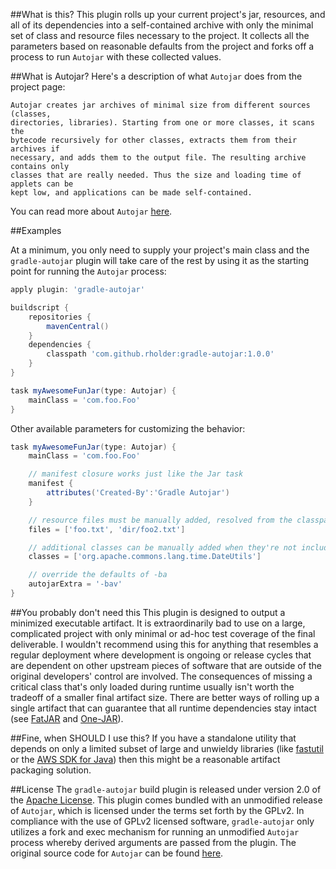 ##What is this?
This plugin rolls up your current project's jar, resources, and all of its
dependencies into a self-contained archive with only the minimal set of class
and resource files necessary to the project. It collects all the parameters
based on reasonable defaults from the project and forks off a process to run
`Autojar` with these collected values.

##What is Autojar?
Here's a description of what `Autojar` does from the project page:
```
Autojar creates jar archives of minimal size from different sources (classes,
directories, libraries). Starting from one or more classes, it scans the
bytecode recursively for other classes, extracts them from their archives if
necessary, and adds them to the output file. The resulting archive contains only
classes that are really needed. Thus the size and loading time of applets can be
kept low, and applications can be made self-contained.
```
You can read more about `Autojar` [here](http://autojar.sourceforge.net/).

##Examples

At a minimum, you only need to supply your project's main class and the
`gradle-autojar` plugin will take care of the rest by using it as the starting
point for running the `Autojar` process:
```groovy
apply plugin: 'gradle-autojar'

buildscript {
    repositories {
        mavenCentral()
    }
    dependencies {
        classpath 'com.github.rholder:gradle-autojar:1.0.0'
    }
}

task myAwesomeFunJar(type: Autojar) {
    mainClass = 'com.foo.Foo'
}
```

Other available parameters for customizing the behavior:
```groovy
task myAwesomeFunJar(type: Autojar) {
    mainClass = 'com.foo.Foo'

    // manifest closure works just like the Jar task
    manifest {
        attributes('Created-By':'Gradle Autojar')
    }

    // resource files must be manually added, resolved from the classpath for inclusion
    files = ['foo.txt', 'dir/foo2.txt']

    // additional classes can be manually added when they're not included automatically
    classes = ['org.apache.commons.lang.time.DateUtils']

    // override the defaults of -ba
    autojarExtra = '-bav'
}
```

##You probably don't need this
This plugin is designed to output a minimized executable artifact. It is
extraordinarily bad to use on a large, complicated project with only minimal
or ad-hoc test coverage of the final deliverable. I wouldn't recommend using
this for anything that resembles a regular deployment where development is
ongoing or release cycles that are dependent on other upstream pieces of
software that are outside of the original developers' control are involved.
The consequences of missing a critical class that's only loaded during runtime
usually isn't worth the tradeoff of a smaller final artifact size. There are
better ways of rolling up a single artifact that can guarantee that all runtime
dependencies stay intact (see [FatJAR](https://github.com/musketyr/gradle-fatjar-plugin)
and [One-JAR](https://github.com/rholder/gradle-one-jar)).

##Fine, when SHOULD I use this?
If you have a standalone utility that depends on only a limited subset of large
and unwieldy libraries (like [fastutil](http://fastutil.di.unimi.it/) or the
[AWS SDK for Java](http://aws.amazon.com/sdkforjava/)) then this might be a
reasonable artifact packaging solution.

##License
The `gradle-autojar` build plugin is released under version 2.0 of the [Apache
License](http://www.apache.org/licenses/LICENSE-2.0). This plugin comes bundled
with an unmodified release of `Autojar`, which is licensed under the terms set
forth by the GPLv2. In compliance with the use of GPLv2 licensed software,
`gradle-autojar` only utilizes a fork and exec mechanism for running an
unmodified `Autojar` process whereby derived arguments are passed from the
plugin. The original source code for `Autojar` can be found [here](http://autojar.sourceforge.net/).

